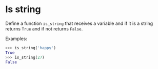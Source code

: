 # Is string

Define a function `is_string` that receives a variable and if it is a string 
returns `True` and if not returns `False`.

Examples:

```python
>>> is_string('happy')
True
>>> is_string(27)
False
```
